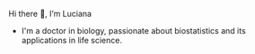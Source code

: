 Hi there 👋, I’m Luciana
- I'm a doctor in biology, passionate about biostatistics and its applications in life science.
<!---
lucianaburdman/lucianaburdman is a ✨ special ✨ repository because its `README.md` (this file) appears on your GitHub profile.
You can click the Preview link to take a look at your changes.
--->
